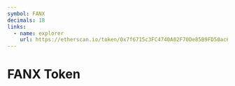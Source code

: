 ```yaml
---
symbol: FANX
decimals: 18
links:
  - name: explorer
    url: https://etherscan.io/token/0x7f6715c3FC4740A02F70De85B9FD50ac6001fEd9
---
```


# FANX Token
